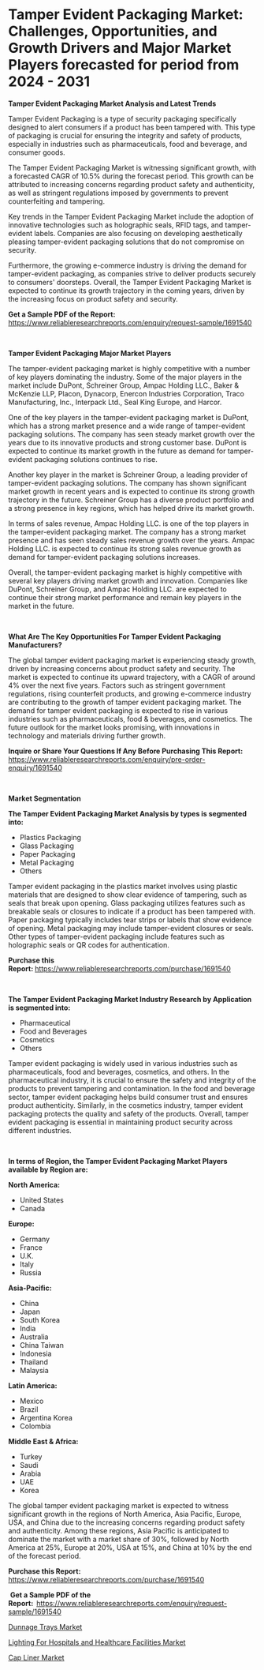<p><h1>Tamper Evident Packaging Market: Challenges, Opportunities, and Growth Drivers and Major Market Players forecasted for period from 2024 - 2031</h1></p><p><strong>Tamper Evident Packaging Market Analysis and Latest Trends</strong></p>
<p><p>Tamper Evident Packaging is a type of security packaging specifically designed to alert consumers if a product has been tampered with. This type of packaging is crucial for ensuring the integrity and safety of products, especially in industries such as pharmaceuticals, food and beverage, and consumer goods. </p><p>The Tamper Evident Packaging Market is witnessing significant growth, with a forecasted CAGR of 10.5% during the forecast period. This growth can be attributed to increasing concerns regarding product safety and authenticity, as well as stringent regulations imposed by governments to prevent counterfeiting and tampering. </p><p>Key trends in the Tamper Evident Packaging Market include the adoption of innovative technologies such as holographic seals, RFID tags, and tamper-evident labels. Companies are also focusing on developing aesthetically pleasing tamper-evident packaging solutions that do not compromise on security. </p><p>Furthermore, the growing e-commerce industry is driving the demand for tamper-evident packaging, as companies strive to deliver products securely to consumers' doorsteps. Overall, the Tamper Evident Packaging Market is expected to continue its growth trajectory in the coming years, driven by the increasing focus on product safety and security.</p></p>
<p><strong>Get a Sample PDF of the Report:&nbsp;</strong> <a href="https://www.reliableresearchreports.com/enquiry/request-sample/1691540">https://www.reliableresearchreports.com/enquiry/request-sample/1691540</a></p>
<p>&nbsp;</p>
<p><strong>Tamper Evident Packaging Major Market Players</strong></p>
<p><p>The tamper-evident packaging market is highly competitive with a number of key players dominating the industry. Some of the major players in the market include DuPont, Schreiner Group, Ampac Holding LLC., Baker & McKenzie LLP, Placon, Dynacorp, Enercon Industries Corporation, Traco Manufacturing, Inc., Interpack Ltd., Seal King Europe, and Harcor.</p><p>One of the key players in the tamper-evident packaging market is DuPont, which has a strong market presence and a wide range of tamper-evident packaging solutions. The company has seen steady market growth over the years due to its innovative products and strong customer base. DuPont is expected to continue its market growth in the future as demand for tamper-evident packaging solutions continues to rise.</p><p>Another key player in the market is Schreiner Group, a leading provider of tamper-evident packaging solutions. The company has shown significant market growth in recent years and is expected to continue its strong growth trajectory in the future. Schreiner Group has a diverse product portfolio and a strong presence in key regions, which has helped drive its market growth.</p><p>In terms of sales revenue, Ampac Holding LLC. is one of the top players in the tamper-evident packaging market. The company has a strong market presence and has seen steady sales revenue growth over the years. Ampac Holding LLC. is expected to continue its strong sales revenue growth as demand for tamper-evident packaging solutions increases.</p><p>Overall, the tamper-evident packaging market is highly competitive with several key players driving market growth and innovation. Companies like DuPont, Schreiner Group, and Ampac Holding LLC. are expected to continue their strong market performance and remain key players in the market in the future.</p></p>
<p>&nbsp;</p>
<p><strong>What Are The Key Opportunities For Tamper Evident Packaging Manufacturers?</strong></p>
<p><p>The global tamper evident packaging market is experiencing steady growth, driven by increasing concerns about product safety and security. The market is expected to continue its upward trajectory, with a CAGR of around 4% over the next five years. Factors such as stringent government regulations, rising counterfeit products, and growing e-commerce industry are contributing to the growth of tamper evident packaging market. The demand for tamper evident packaging is expected to rise in various industries such as pharmaceuticals, food & beverages, and cosmetics. The future outlook for the market looks promising, with innovations in technology and materials driving further growth.</p></p>
<p><strong>Inquire or Share Your Questions If Any Before Purchasing This Report:</strong> <a href="https://www.reliableresearchreports.com/enquiry/pre-order-enquiry/1691540">https://www.reliableresearchreports.com/enquiry/pre-order-enquiry/1691540</a></p>
<p>&nbsp;</p>
<p><strong>Market Segmentation</strong></p>
<p><strong>The Tamper Evident Packaging Market Analysis by types is segmented into:</strong></p>
<p><ul><li>Plastics Packaging</li><li>Glass Packaging</li><li>Paper Packaging</li><li>Metal Packaging</li><li>Others</li></ul></p>
<p><p>Tamper evident packaging in the plastics market involves using plastic materials that are designed to show clear evidence of tampering, such as seals that break upon opening. Glass packaging utilizes features such as breakable seals or closures to indicate if a product has been tampered with. Paper packaging typically includes tear strips or labels that show evidence of opening. Metal packaging may include tamper-evident closures or seals. Other types of tamper-evident packaging include features such as holographic seals or QR codes for authentication.</p></p>
<p><strong>Purchase this Report:&nbsp;</strong><a href="https://www.reliableresearchreports.com/purchase/1691540">https://www.reliableresearchreports.com/purchase/1691540</a></p>
<p>&nbsp;</p>
<p><strong>The Tamper Evident Packaging Market Industry Research by Application is segmented into:</strong></p>
<p><ul><li>Pharmaceutical</li><li>Food and Beverages</li><li>Cosmetics</li><li>Others</li></ul></p>
<p><p>Tamper evident packaging is widely used in various industries such as pharmaceuticals, food and beverages, cosmetics, and others. In the pharmaceutical industry, it is crucial to ensure the safety and integrity of the products to prevent tampering and contamination. In the food and beverage sector, tamper evident packaging helps build consumer trust and ensures product authenticity. Similarly, in the cosmetics industry, tamper evident packaging protects the quality and safety of the products. Overall, tamper evident packaging is essential in maintaining product security across different industries.</p></p>
<p>&nbsp;</p>
<p><strong>In terms of Region, the Tamper Evident Packaging Market Players available by Region are:</strong></p>
<p>
    <p> <strong> North America: </strong>
        <ul>
            <li>United States</li>
            <li>Canada</li>
        </ul>
        </p> 
    <p> <strong> Europe: </strong>
        <ul>
            <li>Germany</li>
            <li>France</li>
            <li>U.K.</li>
            <li>Italy</li>
            <li>Russia</li>
        </ul>
        </p> 
    <p> <strong> Asia-Pacific: </strong>
        <ul>
            <li>China</li>
            <li>Japan</li>
            <li>South Korea</li>
            <li>India</li>
            <li>Australia</li>
            <li>China Taiwan</li>
            <li>Indonesia</li>
            <li>Thailand</li>
            <li>Malaysia</li>
        </ul>
        </p> 
    <p> <strong> Latin America: </strong>
        <ul>
            <li>Mexico</li>
            <li>Brazil</li>
            <li>Argentina Korea</li>
            <li>Colombia</li>
        </ul>
        </p> 
    <p> <strong> Middle East & Africa: </strong>
        <ul>
            <li>Turkey</li>
            <li>Saudi</li>
            <li>Arabia</li>
            <li>UAE</li>
            <li>Korea</li>
        </ul>
    </p>
    </p>
<p><p>The global tamper evident packaging market is expected to witness significant growth in the regions of North America, Asia Pacific, Europe, USA, and China due to the increasing concerns regarding product safety and authenticity. Among these regions, Asia Pacific is anticipated to dominate the market with a market share of 30%, followed by North America at 25%, Europe at 20%, USA at 15%, and China at 10% by the end of the forecast period.</p></p>
<p><strong>Purchase this Report: </strong><a href="https://www.reliableresearchreports.com/purchase/1691540">https://www.reliableresearchreports.com/purchase/1691540</a></p>
<p>&nbsp;<strong>Get a Sample PDF of the Report:&nbsp;&nbsp;</strong><a href="https://www.reliableresearchreports.com/enquiry/request-sample/1691540">https://www.reliableresearchreports.com/enquiry/request-sample/1691540</a></p>
<p><strong></strong></p>
<p><p><a href="https://github.com/gamblestampleyjenny50m5sl6/Market-Research-Report-List-1/blob/main/dunnage-trays-market.md">Dunnage Trays Market</a></p><p><a href="https://github.com/wwwkeltoum/Market-Research-Report-List-2/blob/main/lighting-for-hospitals-and-healthcare-facilities-market.md">Lighting For Hospitals and Healthcare Facilities Market</a></p><p><a href="https://github.com/nicholepatriciadoylenwnrjr0/Market-Research-Report-List-1/blob/main/cap-liner-market.md">Cap Liner Market</a></p></p>